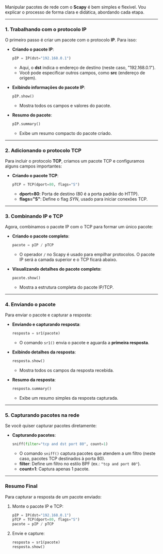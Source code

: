 Manipular pacotes de rede com o **Scapy** é bem simples e flexível. Vou explicar o processo de forma clara e didática, abordando cada etapa.

---

### **1. Trabalhando com o protocolo IP**

O primeiro passo é criar um pacote com o protocolo **IP**. Para isso:

- **Criando o pacote IP**:
    
    ```python
    pIP = IP(dst="192.168.0.1")
    ```
    
    - Aqui, o **dst** indica o endereço de destino (neste caso, "192.168.0.1").
    - Você pode especificar outros campos, como **src** (endereço de origem).
- **Exibindo informações do pacote IP**:
    
    ```python
    pIP.show()
    ```
    
    - Mostra todos os campos e valores do pacote.
- **Resumo do pacote**:
    
    ```python
    pIP.summary()
    ```
    
    - Exibe um resumo compacto do pacote criado.

---

### **2. Adicionando o protocolo TCP**

Para incluir o protocolo **TCP**, criamos um pacote TCP e configuramos alguns campos importantes:

- **Criando o pacote TCP**:
    
    ```python
    pTCP = TCP(dport=80, flags="S")
    ```
    
    - **dport=80**: Porta de destino (80 é a porta padrão do HTTP).
    - **flags="S"**: Define o flag _SYN_, usado para iniciar conexões TCP.

---

### **3. Combinando IP e TCP**

Agora, combinamos o pacote IP com o TCP para formar um único pacote:

- **Criando o pacote completo**:
    
    ```python
    pacote = pIP / pTCP
    ```
    
    - O operador `/` no Scapy é usado para empilhar protocolos. O pacote IP será a camada superior e o TCP ficará abaixo.
- **Visualizando detalhes do pacote completo**:
    
    ```python
    pacote.show()
    ```
    
    - Mostra a estrutura completa do pacote IP/TCP.

---

### **4. Enviando o pacote**

Para enviar o pacote e capturar a resposta:

- **Enviando e capturando resposta**:
    
    ```python
    resposta = sr1(pacote)
    ```
    
    - O comando `sr1()` envia o pacote e aguarda a **primeira resposta**.
- **Exibindo detalhes da resposta**:
    
    ```python
    resposta.show()
    ```
    
    - Mostra todos os campos da resposta recebida.
- **Resumo da resposta**:
    
    ```python
    resposta.summary()
    ```
    
    - Exibe um resumo simples da resposta capturada.

---

### **5. Capturando pacotes na rede**

Se você quiser capturar pacotes diretamente:

- **Capturando pacotes**:
    
    ```python
    sniff(filter="tcp and dst port 80", count=1)
    ```
    
    - O comando `sniff()` captura pacotes que atendem a um filtro (neste caso, pacotes TCP destinados à porta 80).
    - **filter**: Define um filtro no estilo BPF (ex.: `"tcp and port 80"`).
    - **count=1**: Captura apenas 1 pacote.

---

### **Resumo Final**

Para capturar a resposta de um pacote enviado:

1. Monte o pacote IP e TCP:
    
    ```python
    pIP = IP(dst="192.168.0.1")
    pTCP = TCP(dport=80, flags="S")
    pacote = pIP / pTCP
    ```
    
2. Envie e capture:
    
    ```python
    resposta = sr1(pacote)
    resposta.show()
    ```
    

